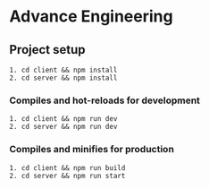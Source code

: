 # Advance Engineering

## Project setup
```
1. cd client && npm install
2. cd server && npm install
```

### Compiles and hot-reloads for development
```
1. cd client && npm run dev
2. cd server && npm run dev
```

### Compiles and minifies for production
```
1. cd client && npm run build
2. cd server && npm run start
```